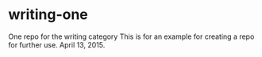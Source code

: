 # writing-one
One repo for the writing category
This is for an example for creating a repo for further use. April 13, 2015.
